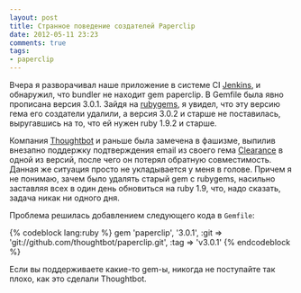 ```yaml
---
layout: post
title: Странное поведение создателей Paperclip
date: 2012-05-11 23:23
comments: true
tags:
- paperclip
---
```


Вчера я разворачивал наше приложение в системе CI [Jenkins](http://jenkins-ci.org/), и обнаружил, что bundler не находит
gem paperclip. В Gemfile была явно прописана версия 3.0.1. Зайдя на [rubygems](https://rubygems.org/gems/paperclip/versions), я увидел,
что эту версию гема его создатели удалили, а версия 3.0.2 и старше не поставилась, выругавшись на то, что ей нужен ruby
1.9.2 и старше.

<!-- more -->

Компания [Thoughtbot](http://thoughtbot.com/) и раньше была замечена в фашизме, выпилив внезапно поддержку подтверждения
email из своего гема [Clearance](https://rubygems.org/gems/clearance) в одной из версий, после чего он потерял обратную
совместимость. Данная же ситуация просто не укладывается у меня в голове. Причем я не понимаю, зачем было удалять старый
gem с rubygems, насильно заставляя всех в один день обновиться на ruby 1.9, что, надо сказать, задача никак ни одного
дня.

Проблема решилась добавлением следующего кода в `Gemfile`:

{% codeblock lang:ruby %}
gem 'paperclip',  '3.0.1',
                  :git => 'git://github.com/thoughtbot/paperclip.git',
                  :tag => 'v3.0.1'
{% endcodeblock %}

Если вы поддерживаете какие-то gem-ы, никогда не поступайте так плохо, как это сделали Thoughtbot.
